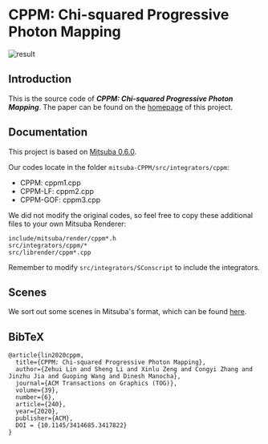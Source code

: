 # CPPM: Chi-squared Progressive Photon Mapping

![result](https://bactlink.github.io/CPPM/papers_268s3.jpg)

## Introduction
This is the source code of ***CPPM: Chi-squared Progressive Photon Mapping***.
The paper can be found on the [homepage](https://bactlink.github.io/CPPM) of this project.

## Documentation
This project is based on [Mitsuba 0.6.0](https://github.com/mitsuba-renderer/mitsuba).

Our codes locate in the folder `mitsuba-CPPM/src/integrators/cppm`:
- CPPM: cppm1.cpp
- CPPM-LF: cppm2.cpp
- CPPM-GOF: cppm3.cpp

We did not modify the original codes, so feel free to copy these additional files to your own Mitsuba Renderer:
```
include/mitsuba/render/cppm*.h
src/integrators/cppm/*
src/librender/cppm*.cpp
```
Remember to modify ```src/integrators/SConscript``` to include the integrators.

## Scenes
We sort out some scenes in Mitsuba's format, which can be found [here](https://github.com/bacTlink/mitsuba-CPPM-scenes).

## BibTeX
```
@article{lin2020cppm,
  title={CPPM: Chi-squared Progressive Photon Mapping},
  author={Zehui Lin and Sheng Li and Xinlu Zeng and Congyi Zhang and Jinzhu Jia and Guoping Wang and Dinesh Manocha},
  journal={ACM Transactions on Graphics (TOG)},
  volume={39},
  number={6},
  article={240},
  year={2020},
  publisher={ACM},
  DOI = {10.1145/3414685.3417822}
}
```
